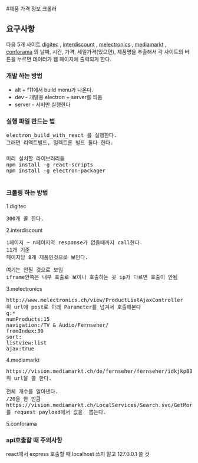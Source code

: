 #제품 가격 정보 크롤러

## 요구사항
다음 5개 사이트
[digitec](https://www.interdiscount.ch/idshop/eneCategory/de/detail.jsf?&No=128&erecs_limit=0&ene_dnr=&ene_udp=true)
, [interdiscount](https://www.interdiscount.ch/idshop/eneCategory/de/detail.jsf?&No=128&erecs_limit=0&ene_dnr=&ene_udp=true)
, [melectronics](http://www.melectronics.ch/c/de/TV_%26_Audio/Fernseher/)
, [mediamarkt](https://vision.mediamarkt.ch/de/fernseher/idk7qvmngjwg)
, [conforama](http://www.conforama.ch/rayon3_high-tech_tv--video---home-cinema_televisions-led_10051_10601_-16_42073_42119_42110)
의 날짜, 시간, 가격, 세일가격(있으면), 제품명을 추출해서 각 사이트의 버튼을 누르면 데이터가 웹 페이지에 출력되게 한다.

### 개발 하는 방법
* alt + f11에서 build menu가 나온다.
* dev - 개발용 electron + server를 띄움
* server - 서버만 실행한다

### 실행 파일 만드는 법
<pre>
electron_build_with_react 를 실행한다.
그러면 리액트빌드, 일렉트론 빌드 둘다 한다.
</pre>

### 
<pre>
미리 설치할 라이브러리들
npm install -g react-scripts
npm install -g electron-packager

</pre>

### 크롤링 하는 방법
1.digitec
<pre>
300개 콜 한다.
</pre>

2.interdiscount
<pre>
1페이지 ~ n페이지의 response가 없을때까지 call한다.
11개 기준
페이지당 8개 제품인것으로 보인다.
</pre>

<pre>
여기는 안될 것으로 보임
iframe안쪽은 내부 호출로 보이나 호출하는 곳 ip가 다르면 호출이 안됨 
</pre>

3.melectronics
<pre>
http://www.melectronics.ch/view/ProductListAjaxController
위 url에 post로 아래 Parameter를 넘겨서 호출해본다
q:*
numProducts:15
navigation:/TV & Audio/Fernseher/
fromIndex:30
sort:
listview:list
ajax:true
</pre>

4.mediamarkt
<pre>
https://vision.mediamarkt.ch/de/fernseher/fernseher/idkjkp83j5u6
위 url을 콜 한다.

전체 개수를 알아낸다.
/20을 한 만큼
https://vision.mediamarkt.ch/LocalServices/Search.svc/GetMoreResults
를 request payload에서 값을  뽑는다.
</pre>

5.conforama

### api호출할 때 주의사항
react에서 express 호출할 때 localhost 쓰지 말고 127.0.0.1 쓸 것
